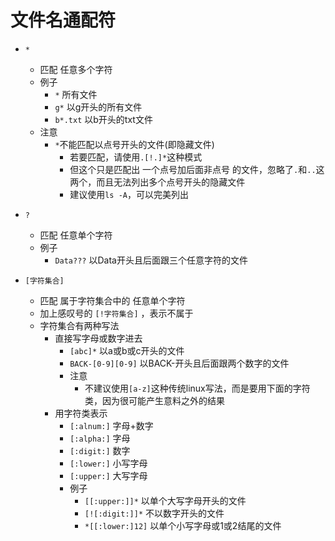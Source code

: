 # 文件名通配符

- `*` 
    - 匹配 任意多个字符
    - 例子
        - `*` 所有文件
        - `g*` 以g开头的所有文件
        - `b*.txt` 以b开头的txt文件
    - 注意
        - `*`不能匹配以点号开头的文件(即隐藏文件)
            - 若要匹配，请使用`.[!.]*`这种模式
            - 但这个只是匹配出 一个点号加后面非点号 的文件，忽略了`.`和`..`这两个，而且无法列出多个点号开头的隐藏文件 
            - 建议使用`ls -A`，可以完美列出

- `?` 
    - 匹配 任意单个字符
    - 例子
        - `Data???` 以Data开头且后面跟三个任意字符的文件

- `[字符集合]` 
    - 匹配 属于字符集合中的 任意单个字符
    - 加上感叹号的 `[!字符集合]` ，表示不属于
    - 字符集合有两种写法
        - 直接写字母或数字进去
            - `[abc]*` 以a或b或c开头的文件
            - `BACK-[0-9][0-9]` 以BACK-开头且后面跟两个数字的文件
            - 注意
                - 不建议使用`[a-z]`这种传统linux写法，而是要用下面的字符类，因为很可能产生意料之外的结果
        - 用字符类表示
            - `[:alnum:]` 字母+数字
            - `[:alpha:]` 字母
            - `[:digit:]` 数字
            - `[:lower:]` 小写字母
            - `[:upper:]` 大写字母
            - 例子
                - `[[:upper:]]*` 以单个大写字母开头的文件
                - `[![:digit:]]*` 不以数字开头的文件
                - `*[[:lower:]12]` 以单个小写字母或1或2结尾的文件


            